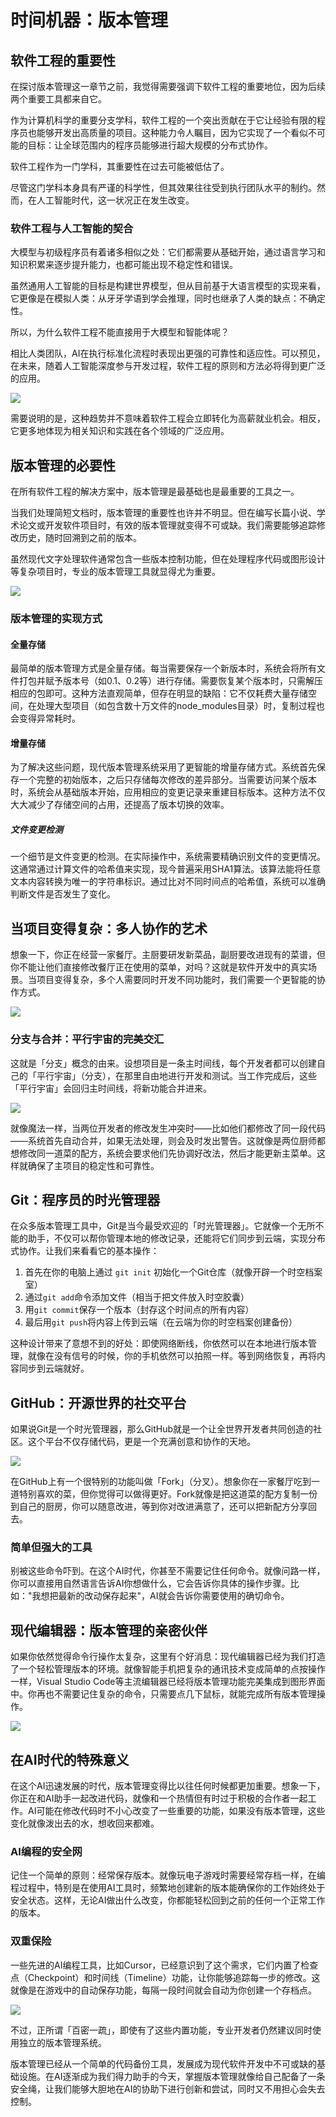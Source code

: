 # 时间机器：版本管理

## 软件工程的重要性

在探讨版本管理这一章节之前，我觉得需要强调下软件工程的重要地位，因为后续两个重要工具都来自它。

作为计算机科学的重要分支学科，软件工程的一个突出贡献在于它让经验有限的程序员也能够开发出高质量的项目。这种能力令人瞩目，因为它实现了一个看似不可能的目标：让全球范围内的程序员能够进行超大规模的分布式协作。

软件工程作为一门学科，其重要性在过去可能被低估了。

尽管这门学科本身具有严谨的科学性，但其效果往往受到执行团队水平的制约。然而，在人工智能时代，这一状况正在发生改变。


### 软件工程与人工智能的契合

大模型与初级程序员有着诸多相似之处：它们都需要从基础开始，通过语言学习和知识积累来逐步提升能力，也都可能出现不稳定性和错误。

虽然通用人工智能的目标是构建世界模型，但从目前基于大语言模型的实现来看，它更像是在模拟人类：从牙牙学语到学会推理，同时也继承了人类的缺点：不确定性。

所以，为什么软件工程不能直接用于大模型和智能体呢？

相比人类团队，AI在执行标准化流程时表现出更强的可靠性和适应性。可以预见，在未来，随着人工智能深度参与开发过程，软件工程的原则和方法必将得到更广泛的应用。

![](../images/2025-01-15-16-08-57.png)



需要说明的是，这种趋势并不意味着软件工程会立即转化为高薪就业机会。相反，它更多地体现为相关知识和实践在各个领域的广泛应用。

## 版本管理的必要性

在所有软件工程的解决方案中，版本管理是最基础也是最重要的工具之一。

当我们处理简短文档时，版本管理的重要性也许并不明显。但在编写长篇小说、学术论文或开发软件项目时，有效的版本管理就变得不可或缺。我们需要能够追踪修改历史，随时回溯到之前的版本。

虽然现代文字处理软件通常包含一些版本控制功能，但在处理程序代码或图形设计等复杂项目时，专业的版本管理工具就显得尤为重要。

![](../images/2025-01-15-16-14-47.png)


### 版本管理的实现方式

#### 全量存储

最简单的版本管理方式是全量存储。每当需要保存一个新版本时，系统会将所有文件打包并赋予版本号（如0.1、0.2等）进行存储。需要恢复某个版本时，只需解压相应的包即可。这种方法直观简单，但存在明显的缺陷：它不仅耗费大量存储空间，在处理大型项目（如包含数十万文件的node_modules目录）时，复制过程也会变得异常耗时。


#### 增量存储

为了解决这些问题，现代版本管理系统采用了更智能的增量存储方式。系统首先保存一个完整的初始版本，之后只存储每次修改的差异部分。当需要访问某个版本时，系统会从基础版本开始，应用相应的变更记录来重建目标版本。这种方法不仅大大减少了存储空间的占用，还提高了版本切换的效率。

##### 文件变更检测

一个细节是文件变更的检测。在实际操作中，系统需要精确识别文件的变更情况。这通常通过计算文件的哈希值来实现，现今普遍采用SHA1算法。该算法能将任意文本内容转换为唯一的字符串标识。通过比对不同时间点的哈希值，系统可以准确判断文件是否发生了变化。

## 当项目变得复杂：多人协作的艺术

想象一下，你正在经营一家餐厅。主厨要研发新菜品，副厨要改进现有的菜谱，但你不能让他们直接修改餐厅正在使用的菜单，对吗？这就是软件开发中的真实场景。当项目变得复杂，多个人需要同时开发不同功能时，我们需要一个更智能的协作方式。

![](../images/2025-01-15-16-19-19.png)

### 分支与合并：平行宇宙的完美交汇

这就是「分支」概念的由来。设想项目是一条主时间线，每个开发者都可以创建自己的「平行宇宙」（分支），在那里自由地进行开发和测试。当工作完成后，这些「平行宇宙」会回归主时间线，将新功能合并进来。

![](../images/2025-01-15-16-32-33.png)

就像魔法一样，当两位开发者的修改发生冲突时——比如他们都修改了同一段代码——系统首先自动合并，如果无法处理，则会及时发出警告。这就像是两位厨师都想修改同一道菜的配方，系统会要求他们先协调好改法，然后才能更新主菜单。这样就确保了主项目的稳定性和可靠性。

## Git：程序员的时光管理器

在众多版本管理工具中，Git是当今最受欢迎的「时光管理器」。它就像一个无所不能的助手，不仅可以帮你管理本地的修改记录，还能将它们同步到云端，实现分布式协作。让我们来看看它的基本操作：

1. 首先在你的电脑上通过 `git init` 初始化一个Git仓库（就像开辟一个时空档案室）
2. 通过`git add`命令添加文件（相当于把文件放入时空胶囊）
3. 用`git commit`保存一个版本（封存这个时间点的所有内容）
4. 最后用`git push`将内容上传到云端（在云端为你的时空档案创建备份）

这种设计带来了意想不到的好处：即使网络断线，你依然可以在本地进行版本管理，就像在没有信号的时候，你的手机依然可以拍照一样。等到网络恢复，再将内容同步到云端就好。

## GitHub：开源世界的社交平台

如果说Git是一个时光管理器，那么GitHub就是一个让全世界开发者共同创造的社区。这个平台不仅存储代码，更是一个充满创意和协作的天地。

![](../images/2025-01-15-16-33-32.png)

在GitHub上有一个很特别的功能叫做「Fork」（分叉）。想象你在一家餐厅吃到一道特别喜欢的菜，但你觉得可以做得更好。Fork就像是把这道菜的配方复制一份到自己的厨房，你可以随意改进，等到你对改进满意了，还可以把新配方分享回去。

### 简单但强大的工具

别被这些命令吓到。在这个AI时代，你甚至不需要记住任何命令。就像问路一样，你可以直接用自然语言告诉AI你想做什么，它会告诉你具体的操作步骤。比如："我想把最新的改动保存起来"，AI就会告诉你需要使用的确切命令。

## 现代编辑器：版本管理的亲密伙伴

如果你依然觉得命令行操作太复杂，这里有个好消息：现代编辑器已经为我们打造了一个轻松管理版本的环境。就像智能手机把复杂的通讯技术变成简单的点按操作一样，Visual Studio Code等主流编辑器已经将版本管理功能完美集成到图形界面中。你再也不需要记住复杂的命令，只需要点几下鼠标，就能完成所有版本管理操作。

![](../images/2025-01-15-16-34-42.png)

## 在AI时代的特殊意义

在这个AI迅速发展的时代，版本管理变得比以往任何时候都更加重要。想象一下，你正在和AI助手一起改进代码，就像和一个热情但有时过于积极的合作者一起工作。AI可能在修改代码时不小心改变了一些重要的功能，如果没有版本管理，这些变化就像泼出去的水，想收回来都难。

### AI编程的安全网

记住一个简单的原则：经常保存版本。就像玩电子游戏时需要经常存档一样，在编程过程中，特别是在使用AI工具时，频繁地创建新的版本能确保你的工作始终处于安全状态。这样，无论AI做出什么改变，你都能轻松回到之前的任何一个正常工作的版本。

### 双重保险

一些先进的AI编程工具，比如Cursor，已经意识到了这个需求，它们内置了检查点（Checkpoint）和时间线（Timeline）功能，让你能够追踪每一步的修改。这就像是在游戏中的自动保存功能，每隔一段时间就会自动为你创建一个存档点。

![](../images/2025-01-15-16-35-39.png)

不过，正所谓「百密一疏」，即使有了这些内置功能，专业开发者仍然建议同时使用独立的版本管理系统。


版本管理已经从一个简单的代码备份工具，发展成为现代软件开发中不可或缺的基础设施。在AI逐渐成为我们得力助手的今天，掌握版本管理就像给自己配备了一条安全绳，让我们能够大胆地在AI的协助下进行创新和尝试，同时又不用担心会失去控制。

